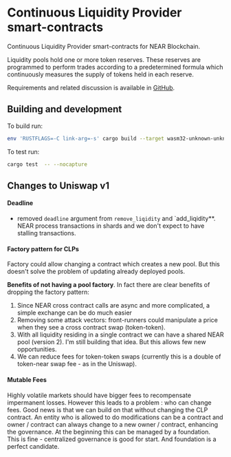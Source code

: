 # Continuous Liquidity Provider smart-contracts

Continuous Liquidity Provider smart-contracts for NEAR Blockchain.

Liquidity pools hold one or more token reserves. These reserves are programmed to perform trades according to a predetermined formula which continuously measures the supply of tokens held in each reserve.

Requirements and related discussion is available in [GitHub](https://github.com/near/bounties/issues/6).

## Building and development

To build run:
```bash
env 'RUSTFLAGS=-C link-arg=-s' cargo build --target wasm32-unknown-unknown --release
```

To test run:
```bash
cargo test  -- --nocapture
```


## Changes to Uniswap v1

#### Deadline

+ removed `deadline` argument from `remove_liqidity` and `add_liqidity**. NEAR process transactions in shards and we don't expect to have stalling transactions.

#### Factory pattern for CLPs

Factory could allow changing a contract which creates a new pool. But this doesn't solve the problem of updating already deployed pools.

**Benefits of not having a pool factory**. In fact there are clear benefits of dropping the factory pattern:

1. Since NEAR cross contract calls are async and more complicated, a simple exchange can be do much easier
1. Removing some attack vectors: front-runners could manipulate a price when they see a cross contract swap (token-token).
1. With all liquidity residing in a single contract we can have a shared NEAR pool (version 2). I'm still building that idea. But this allows few new opportunities.
1. We can reduce fees for token-token swaps (currently this is a double of token-near swap fee - as in the Uniswap).

#### Mutable Fees

Highly volatile markets should have bigger fees to recompensate impermanent losses.
However this leads to a problem : who can change fees.
Good news is that we can build on that without changing the CLP contract. An entity who is allowed to do modifications can be a contract and owner / contract can always change to a new owner / contract, enhancing the governance. At the beginning this can be managed by a foundation. This is fine - centralized governance is good for start. And foundation is a perfect candidate.
